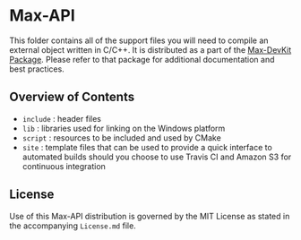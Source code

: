 # Max-API

This folder contains all of the support files you will need to compile an external object written in C/C++. It is distributed as a part of the [Max-DevKit Package](https://github.com/Cycling74/max-devkit). Please refer to that package for additional documentation and best practices.

## Overview of Contents

* `include` : header files
* `lib` : libraries used for linking on the Windows platform
* `script` : resources to be included and used by CMake
* `site` : template files that can be used to provide a quick interface to automated builds should you choose to use Travis CI and Amazon S3 for continuous integration

## License

Use of this Max-API distribution is governed by the MIT License as stated in the accompanying `License.md` file.

